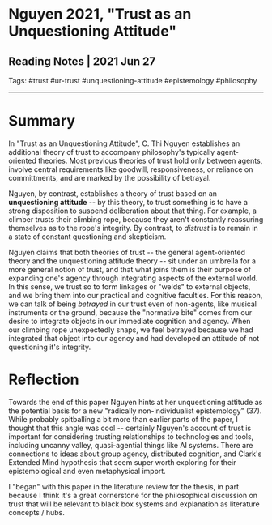 # Nguyen 2021, "Trust as an Unquestioning Attitude"
## Reading Notes | 2021 Jun 27
Tags: #trust #ur-trust #unquestioning-attitude #epistemology #philosophy 
___

# Summary
In "Trust as an Unquestioning Attitude", C. Thi Nguyen establishes an additional theory of trust to accompany philosophy's typically agent-oriented theories. Most previous theories of trust hold only between agents, involve central requirements like goodwill, responsiveness, or reliance on committments, and are marked by the possibility of betrayal.

Nguyen, by contrast, establishes a theory of trust based on an **unquestioning attitude** -- by this theory, to trust something is to have a strong disposition to suspend deliberation about that thing. For example, a climber trusts their climbing rope, because they aren't constantly reassuring themselves as to the rope's integrity. By contrast, to *distrust* is to remain in a state of constant questioning and skepticism.

Nguyen claims that both theories of trust -- the general agent-oriented theory and the unquestioning attitude theory -- sit under an umbrella for a more general notion of trust, and that what joins them is their purpose of expanding one's agency through integrating aspects of the external world. In this sense, we trust so to form linkages or "welds" to external objects, and we bring them into our practical and cognitive faculties. For this reason, we can talk of being *betrayed* in our trust even of non-agents, like musical instruments or the ground, because the "normative bite" comes from our desire to integrate objects in our immediate cognition and agency. When our climbing rope unexpectedly snaps, we feel betrayed because we had integrated that object into our agency and had developed an attitude of not questioning it's integrity.
# Reflection
Towards the end of this paper Nguyen hints at her unquestioning attitude as the potential basis for a new "radically non-individualist epistemology" (37). While probably spitballing a bit more than earlier parts of the paper, I thought that this angle was cool -- certainly Nguyen's account of trust is important for considering trusting relationships to technologies and tools, including uncanny valley, quasi-agential things like AI systems. There are connections to ideas about group agency, distributed cognition, and Clark's Extended Mind hypothesis that seem super worth exploring for their epistemological and even metaphysical import.

I "began" with this paper in the literature review for the thesis, in part because I think it's a great cornerstone for the philosophical discussion on trust that will be relevant to black box systems and explanation as literature concepts / hubs.